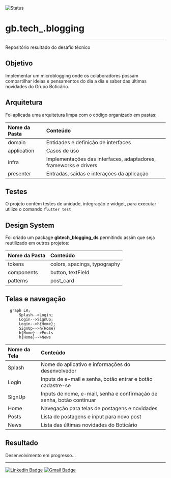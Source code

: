 ![Status](https://img.shields.io/badge/status-In%20Progress-red?style=flat-square)
# gb.tech_.blogging

---

Repositório resultado do desafio técnico


## Objetivo

Implementar um microblogging onde os colaboradores possam compartilhar ideias e pensamentos do dia a dia e saber
das últimas novidades do Grupo Boticário.

## Arquitetura

Foi aplicada uma arquitetura limpa com o código organizado em pastas:

|Nome da Pasta|Conteúdo|
|:--|:--|
|domain| Entidades e definição de interfaces|
|application| Casos de uso|
|infra| Implementações das interfaces, adaptadores, frameworks e drivers |
|presenter| Entradas, saídas e interações da aplicação|

## Testes

O projeto contém testes de unidade, integração e widget, para executar utilize o comando ```flutter test```

## Design System
Foi criado um package __gbtech_blogging_ds__ permitindo assim que seja reutilizado em outros projetos:

|Nome da Pasta| Conteúdo|
|:--|:--|
|tokens| colors, spacings, typography|
|components| button, textField|
|patterns| post_card|


## Telas e navegação

```mermaid
  graph LR;
      Splash-->Login;
      Login-->SignUp;
      Login-->h{Home};
      SignUp-->h{Home}
      h{Home}-->Posts
      h{Home}-->News
```
|Nome da Tela| Conteúdo|
|:--|:--|
|Splash| Nome do aplicativo e informações do desenvolvedor |
|Login| Inputs de e-mail e senha, botão entrar e botão cadastre-se |
|SignUp| Inputs de nome, e-mail, senha e confirmação de senha, botão continuar|
|Home| Navegação para telas de postagens e novidades|
|Posts| Lista de postagens e input para novo post |
|News|Lista das últimas novidades do Boticário|

## Resultado

Desenvolvimento em progresso...
<!-- TODO: adicionar video ou gif com o funcionamento do app -->

<!-- TODO: adicionar link para download do apk para teste -->

---

[![Linkedin Badge](https://img.shields.io/badge/-LinkedIn-blue?style=flat-square&logo=Linkedin&logoColor=white&link=https://www.linkedin.com/in/gladisonribeirodasilva)](https://www.linkedin.com/in/gladisonribeirodasilva) [![Gmail Badge](https://img.shields.io/badge/Gmail-D14836?style=flat-square&logo=gmail&logoColor=white&link=mailto:gladison.ti@gmail.com)](mailto:gladison.ti@gmail.com)
